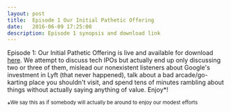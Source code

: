 ```yaml
---
layout: post
title:  Episode 1 Our Initial Pathetic Offering
date:   2016-06-09 17:25:00
description: Episode 1 synopsis and download link
---
```

Episode 1: Our Initial Pathetic Offering is live and available for download <a href = "bit.ly/1WH3dDM">here</a>. We attempt to discuss tech IPOs but actually end up only discussing two or three of them, mislead our nonexistent listeners about Google's investment in Lyft (that never happened), talk about a bad arcade/go-karting place you shouldn't visit, and spend tens of minutes rambling about things without actually saying anything of value. Enjoy*!






*<sup>We say this as if somebody will actually be around to enjoy our modest efforts</sup>
